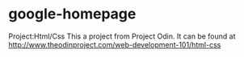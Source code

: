 # google-homepage

Project:Html/Css
This a project from Project Odin. It can be found at http://www.theodinproject.com/web-development-101/html-css
